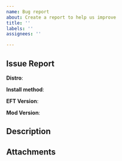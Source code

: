```yaml
---
name: Bug report
about: Create a report to help us improve
title: ''
labels: ''
assignees: ''

---
```


## Issue Report

**Distro**:
<!-- (e.g Arch Linux, Ubuntu, Fedora...) --->

**Install method**:
<!-- Which guide did you follow? (Installer/Manual, Lutris/Bottles) --->

**EFT Version**:
<!-- If applicable: Which EFT release version have you installed? --->

**Mod Version**:
<!-- If applicable: Which SPT release version did you use? --->

## Description
<!-- Please add a detailed description of the issue here --->

## Attachments
<!-- Either use file uploads directly or put attachments here --->
<!-- Please add logs, detailed system information, screenshots or other helpful resources --->
<!-- Make sure to use collapsable sections or Github Gists for long text attachments --->
